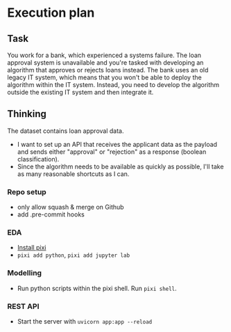 # Execution plan

## Task

You work for a bank, which experienced a systems failure.
The loan approval system is unavailable and you're tasked
with developing an algorithm that approves or rejects loans instead.
The bank uses an old legacy IT system, which means that
you won't be able to deploy the algorithm within the IT system. Instead,
you need to develop the algorithm outside the existing IT system
and then integrate it.

## Thinking

The dataset contains loan approval data.

- I want to set up an API that receives the applicant data as the payload
  and sends either "approval" or "rejection" as a response (boolean classification).
- Since the algorithm needs to be available as quickly as possible, I'll take
  as many reasonable shortcuts as I can.

### Repo setup

- only allow squash & merge on Github
- add .pre-commit hooks

### EDA

- [Install pixi](https://pixi.sh/latest/installation/)
- `pixi add python`, `pixi add jupyter lab`

### Modelling

- Run python scripts within the pixi shell. Run `pixi shell`.

### REST API

- Start the server with `uvicorn app:app --reload`
